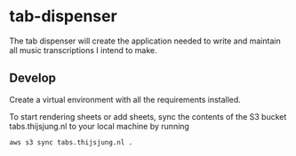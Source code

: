 # tab-dispenser
The tab dispenser will create the application needed to write and maintain all music transcriptions I intend to make.

## Develop
Create a virtual environment with all the requirements installed.

To start rendering sheets or add sheets, sync the contents of the S3 bucket tabs.thijsjung.nl to your local machine by running

`aws s3 sync tabs.thijsjung.nl .`
